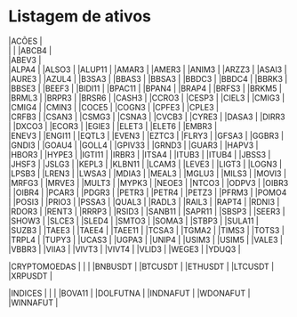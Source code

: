 # Listagem de ativos


|ACÕES            |          
|                 |
|ABCB4            |           
|ABEV3            |         
|ALPA4	          |
|ALSO3            |
|ALUP11	          |
|AMAR3	          |
|AMER3	          |
|ANIM3	          |
|ARZZ3	          |
|ASAI3	          |
|AURE3            |
|AZUL4	          |
|B3SA3	          |
|BBAS3	          |
|BBSA3	          |
|BBDC3            |
|BBDC4            |
|BBRK3	          |
|BBSE3	          |
|BEEF3	          |
|BIDI11	          |
|BPAC11	          |
|BPAN4	          |
|BRAP4            |
|BRFS3	          |
|BRKM5	          |
|BRML3            |
|BRPR3	          |
|BRSR6	          |
|CASH3            |
|CCRO3            |
|CESP3            |
|CIEL3            |
|CMIG3            |
|CMIG4            |
|CMIN3            |
|COCE5            |
|COGN3            |
|CPFE3            |
|CPLE3            |          
|CRFB3            |
|CSAN3            |
|CSMG3            |
|CSNA3            |
|CVCB3            |
|CYRE3            |
|DASA3            |
|DIRR3            |
|DXCO3            |
|ECOR3            |
|EGIE3            |
|ELET3            |
|ELET6            |
|EMBR3            |          
|ENEV3            |
|ENGI11           |
|EQTL3            |
|EVEN3            |
|EZTC3            |
|FLRY3            |
|GFSA3            |
|GGBR3            |
|GNDI3            |
|GOAU4            |
|GOLL4            |
|GPIV33           |
|GRND3            |
|GUAR3            |
|HAPV3            |
|HBOR3            |
|HYPE3            |
|IGTI11           |
|IRBR3            |
|ITSA4            |
|ITUB3            |
|ITUB4            |
|JBSS3            |
|JHSF3            |
|JSLG3            |
|KEPL3            |
|KLBN11           |
|LCAM3            |
|LEVE3            |
|LIGT3            |
|LOGN3            |
|LPSB3            |
|LREN3            |
|LWSA3            |
|MDIA3            |
|MEAL3            |
|MGLU3            |
|MILS3            |
|MOVI3            |
|MRFG3            |
|MRVE3            |
|MULT3            |
|MYPK3            |
|NEOE3            |
|NTCO3            |
|ODPV3            |
|OIBR3            |
|OIBR4            |
|PCAR3            |
|PDGR3            |
|PETR3            |
|PETR4            |
|PETZ3            |
|PFRM3            |
|POMO4            |
|POSI3            |
|PRIO3            |
|PSSA3            |
|QUAL3            |
|RADL3            |
|RAIL3            |
|RAPT4            |
|RDNI3            |
|RDOR3            |
|RENT3            |
|RRRP3            |
|RSID3            |
|SANB11           |
|SAPR11           |
|SBSP3            |
|SEER3            |
|SHOW3            |
|SLCE3            |
|SLED4            |
|SMTO3            |
|SOMA3            |
|STBP3            |
|SULA11           |
|SUZB3            |
|TAEE3            |
|TAEE4            |
|TAEE11           |
|TCSA3            |
|TGMA2            |
|TIMS3            |
|TOTS3            |
|TRPL4            |
|TUPY3            |
|UCAS3            |
|UGPA3            |
|UNIP4            |
|USIM3            |
|USIM5            |
|VALE3            |
|VBBR3            |
|VIIA3            |
|VIVT3            |
|VIVT4            |
|VLID3            |
|WEGE3            |
|YDUQ3            |


|CRYPTOMOEDAS     |
|                 |
|BNBUSDT          |
|BTCUSDT          |
|ETHUSDT          |
|LTCUSDT          |
|XRPUSDT          |



|INDICES          |
|                 |
|BOVA11           |
|DOLFUTNA         |
|INDNAFUT         |
|WDONAFUT         |
|WINNAFUT         |